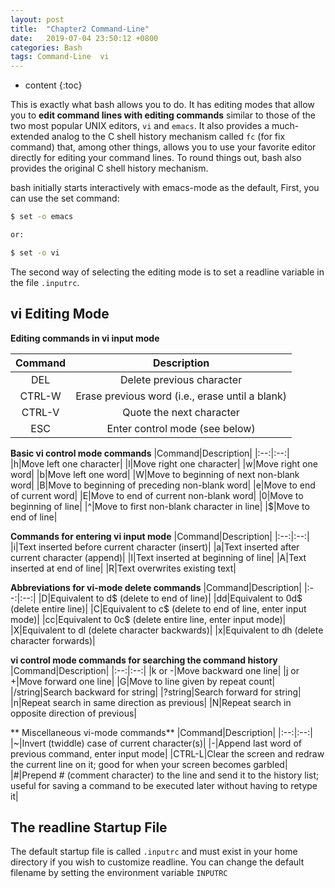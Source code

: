 ```yaml
---
layout: post
title:  "Chapter2 Command-Line"
date:   2019-07-04 23:50:12 +0800
categories: Bash
tags: Command-Line  vi
---
```


* content
{:toc}


This is exactly what bash allows you to do. It has editing modes that allow you to **edit command lines with editing commands** similar to those of the two most popular UNIX editors, `vi` and `emacs`. It also provides a much-extended analog to the C shell history mechanism called `fc` (for fix command) that, among other things, allows you to use your favorite editor directly for editing your command lines. To round things out, bash also provides the original C shell history mechanism.

bash initially starts interactively with emacs-mode as the default, First, you can use the set command:
```bash
$ set -o emacs

or:

$ set -o vi
```
The second way of selecting the editing mode is to set a readline variable in the file  `.inputrc`. 

## vi Editing Mode

**Editing commands in vi input mode**

|Command|Description|
|:--:|:--:|
|DEL|Delete previous character|
|CTRL-W|Erase previous word (i.e., erase until a blank)|
|CTRL-V|Quote the next character|
|ESC|Enter control mode (see below)|

**Basic vi control mode commands**
|Command|Description|
|:--:|:--:|
|h|Move left one character|
|l|Move right one character|
|w|Move right one word|
|b|Move left one word|
|W|Move to beginning of next non-blank word|
|B|Move to beginning of preceding non-blank word|
|e|Move to end of current word|
|E|Move to end of current non-blank word|
|0|Move to beginning of line|
|^|Move to first non-blank character in line|
|$|Move to end of line|

**Commands for entering vi input mode**
|Command|Description|
|:--:|:--:|
|i|Text inserted before current character (insert)|
|a|Text inserted after current character (append)|
|I|Text inserted at beginning of line|
|A|Text inserted at end of line|
|R|Text overwrites existing text|

**Abbreviations for vi-mode delete commands**
|Command|Description|
|:--:|:--:|
|D|Equivalent to d$ (delete to end of line)|
|dd|Equivalent to 0d$ (delete entire line)|
|C|Equivalent to c$ (delete to end of line, enter input mode)|
|cc|Equivalent to 0c$ (delete entire line, enter input mode)|
|X|Equivalent to dl (delete character backwards)|
|x|Equivalent to dh (delete character forwards)|

**vi control mode commands for searching the command history**
|Command|Description|
|:--:|:--:|
|k or -|Move backward one line|
|j or +|Move forward one line|
|G|Move to line given by repeat count|
|/string|Search backward for string|
|?string|Search forward for string|
|n|Repeat search in same direction as previous|
|N|Repeat search in opposite direction of previous|

** Miscellaneous vi-mode commands**
|Command|Description|
|:--:|:--:|
|~|Invert (twiddle) case of current character(s)|
|-|Append last word of previous command, enter input mode|
|CTRL-L|Clear the screen and redraw the current line on it; good for when your screen becomes garbled|
|#|Prepend # (comment character) to the line and send it to the history list; useful for saving a command to be executed later without having to retype it|

## The readline Startup File
The default startup file is called `.inputrc` and must exist in your home directory if you wish to customize readline. You can change the default filename by setting the environment variable `INPUTRC`